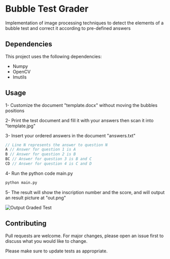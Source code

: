 # Bubble Test Grader

Implementation of image processing techniques to detect the elements of a bubble test and correct it according to pre-defined answers

## Dependencies

This project uses the following dependencies:
* Numpy
* OpenCV
* Imutils

## Usage

1- Customize the document "template.docx" without moving the bubbles positions

2- Print the test document and fill it with your answers then scan it into "template.jpg"

3- Insert your ordered answers in the document "answers.txt"

```java
// Line N represents the answer to question N
A // Answer for question 1 is A
B // Answer for question 2 is B
BC // Answer for question 3 is B and C
CD // Answer for question 4 is C and D
```

4- Run the python code main.py

```bash
python main.py
```

5- The result will show the inscription number and the score, and will output an result picture at "out.png"

![Output Graded Test](out.png)

## Contributing
Pull requests are welcome. For major changes, please open an issue first to discuss what you would like to change.

Please make sure to update tests as appropriate.
